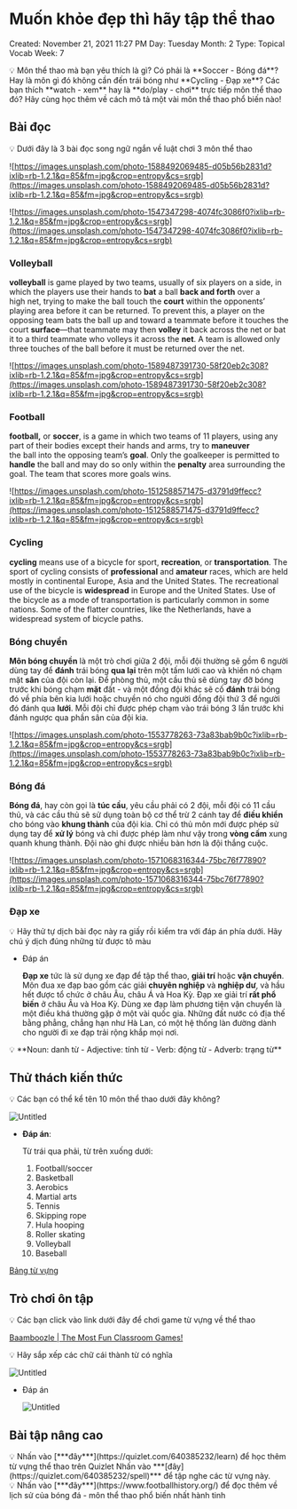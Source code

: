 # Muốn khỏe đẹp thì hãy tập thể thao

Created: November 21, 2021 11:27 PM
Day: Tuesday
Month: 2
Type: Topical Vocab
Week: 7

<aside>
💡 Môn thể thao mà bạn yêu thích là gì? Có phải là **Soccer - Bóng đá**? Hay là môn gì đó không cần đến trái bóng như **Cycling - Đạp xe**? Các bạn thích **watch - xem** hay là **do/play - chơi** trực tiếp môn thể thao đó? Hãy cùng học thêm về cách mô tả một vài môn thể thao phổ biến nào!

</aside>

## Bài đọc

<aside>
💡 Dưới đây là 3 bài đọc song ngữ ngắn về luật chơi 3 môn thể thao

</aside>

![https://images.unsplash.com/photo-1588492069485-d05b56b2831d?ixlib=rb-1.2.1&q=85&fm=jpg&crop=entropy&cs=srgb](https://images.unsplash.com/photo-1588492069485-d05b56b2831d?ixlib=rb-1.2.1&q=85&fm=jpg&crop=entropy&cs=srgb)

![https://images.unsplash.com/photo-1547347298-4074fc3086f0?ixlib=rb-1.2.1&q=85&fm=jpg&crop=entropy&cs=srgb](https://images.unsplash.com/photo-1547347298-4074fc3086f0?ixlib=rb-1.2.1&q=85&fm=jpg&crop=entropy&cs=srgb)

### Volleyball

**volleyball** is game played by two teams, usually of six players on a side, in which the players use their hands to **bat** a ball **back and forth** over a high net, trying to make the ball touch the **court** within the opponents’ playing area before it can be returned. To prevent this, a player on the opposing team bats the ball up and toward a teammate before it touches the court **surface**—that teammate may then **volley** it back across the net or bat it to a third teammate who volleys it across the **net**. A team is allowed only three touches of the ball before it must be returned over the net.

![https://images.unsplash.com/photo-1589487391730-58f20eb2c308?ixlib=rb-1.2.1&q=85&fm=jpg&crop=entropy&cs=srgb](https://images.unsplash.com/photo-1589487391730-58f20eb2c308?ixlib=rb-1.2.1&q=85&fm=jpg&crop=entropy&cs=srgb)

### Football

**football,** or **soccer**, is a game in which two teams of 11 players, using any part of their bodies except their hands and arms, try to **maneuver** the ball into the opposing team’s **goal**. Only the goalkeeper is permitted to **handle** the ball and may do so only within the **penalty** area surrounding the goal. The team that scores more goals wins.

![https://images.unsplash.com/photo-1512588571475-d3791d9ffecc?ixlib=rb-1.2.1&q=85&fm=jpg&crop=entropy&cs=srgb](https://images.unsplash.com/photo-1512588571475-d3791d9ffecc?ixlib=rb-1.2.1&q=85&fm=jpg&crop=entropy&cs=srgb)

### Cycling

**cycling** means use of a bicycle for sport, **recreation**, or **transportation**. The sport of cycling consists of **professional** and **amateur** races, which are held mostly in continental Europe, Asia and the United States. The recreational use of the bicycle is **widespread** in Europe and the United States. Use of the bicycle as a mode of transportation is particularly common in some nations. Some of the flatter countries, like the Netherlands, have a widespread system of bicycle paths.

### Bóng chuyền

**Môn bóng chuyền** là một trò chơi giữa 2 đội, mỗi đội thường sẽ gồm 6 người dùng tay để **đánh** trái bóng **qua lại** trên một tấm lưới cao và khiến nó chạm mặt **sân** của đội còn lại. Để phòng thủ, một cầu thủ sẽ dùng tay đỡ bóng trước khi bóng chạm **mặt** đất - và một đồng đội khác sẽ cố **đánh** trái bóng đó về phía bên kia lưới hoặc chuyền nó cho người đồng đội thứ 3 để người đó đánh qua **lưới**. Mỗi đội chỉ được phép chạm vào trái bóng 3 lần trước khi đánh ngược qua phần sân của đội kia.

![https://images.unsplash.com/photo-1553778263-73a83bab9b0c?ixlib=rb-1.2.1&q=85&fm=jpg&crop=entropy&cs=srgb](https://images.unsplash.com/photo-1553778263-73a83bab9b0c?ixlib=rb-1.2.1&q=85&fm=jpg&crop=entropy&cs=srgb)

### Bóng đá

**Bóng đá**, hay còn gọi là **túc cầu**, yêu cầu phải có 2 đội, mỗi đội có 11 cầu thủ, và các cầu thủ sẽ sử dụng toàn bộ cơ thể trừ 2 cánh tay để **điều khiển** cho bóng vào **khung thành** của đội kia. Chỉ có thủ môn mới được phép sử dụng tay để **xử lý** bóng và chỉ được phép làm như vậy trong **vòng cấm** xung quanh khung thành. Đội nào ghi được nhiều bàn hơn là đội thắng cuộc.

![https://images.unsplash.com/photo-1571068316344-75bc76f77890?ixlib=rb-1.2.1&q=85&fm=jpg&crop=entropy&cs=srgb](https://images.unsplash.com/photo-1571068316344-75bc76f77890?ixlib=rb-1.2.1&q=85&fm=jpg&crop=entropy&cs=srgb)

### Đạp xe

<aside>
💡 Hãy thử tự dịch bài đọc này ra giấy rồi kiểm tra với đáp án phía dưới. Hãy chú ý dịch đúng những từ được tô màu

</aside>

- Đáp án
    
    **Đạp xe** tức là sử dụng xe đạp để tập thể thao, **giải trí** hoặc **vận chuyển**. Môn đua xe đạp bao gồm các giải **chuyên nghiệp** và **nghiệp dư**, và hầu hết được tổ chức ở châu Âu, châu Á và Hoa Kỳ. Đạp xe giải trí **rất phổ biến** ở châu Âu và Hoa Kỳ. Dùng xe đạp làm phương tiện vận chuyển là một điều khá thường gặp ở một vài quốc gia. Những đất nước có địa thế bằng phẳng, chẳng hạn như Hà Lan, có một hệ thống làn đường dành cho người đi xe đạp trải rộng khắp mọi nơi.
    

<aside>
💡 **Noun: danh từ - Adjective: tính từ - Verb: động từ - Adverb: trạng từ**

</aside>

## Thử thách kiến thức

<aside>
💡 Các bạn có thể kể tên 10 môn thể thao dưới đây không?

</aside>

![Untitled](Muo%CC%82%CC%81n%20kho%CC%89e%20%C4%91e%CC%A3p%20thi%CC%80%20ha%CC%83y%20ta%CC%A3%CC%82p%20the%CC%82%CC%89%20thao%20da10268339ce441380ce695521246140/Untitled.png)

- **Đáp án**:
    
    Từ trái qua phải, từ trên xuống dưới:
    
    1. Football/soccer 
    2. Basketball
    3. Aerobics
    4. Martial arts
    5. Tennis
    6. Skipping rope
    7. Hula hooping
    8. Roller skating
    9. Volleyball
    10. Baseball

[Bảng từ vựng](Muo%CC%82%CC%81n%20kho%CC%89e%20%C4%91e%CC%A3p%20thi%CC%80%20ha%CC%83y%20ta%CC%A3%CC%82p%20the%CC%82%CC%89%20thao%20da10268339ce441380ce695521246140/Ba%CC%89ng%20tu%CC%9B%CC%80%20vu%CC%9B%CC%A3ng%20dfaf1dc3bb20484aab1182435aae898f.csv)

## Trò chơi ôn tập

<aside>
💡 Các bạn click vào link dưới đây để chơi game từ vựng về thể thao

</aside>

[Baamboozle | The Most Fun Classroom Games!](https://www.baamboozle.com/quiz/59012/1)

<aside>
💡 Hãy sắp xếp các chữ cái thành từ có nghĩa

</aside>

![Untitled](Muo%CC%82%CC%81n%20kho%CC%89e%20%C4%91e%CC%A3p%20thi%CC%80%20ha%CC%83y%20ta%CC%A3%CC%82p%20the%CC%82%CC%89%20thao%20da10268339ce441380ce695521246140/Untitled%201.png)

- Đáp án
    
    ![Untitled](Muo%CC%82%CC%81n%20kho%CC%89e%20%C4%91e%CC%A3p%20thi%CC%80%20ha%CC%83y%20ta%CC%A3%CC%82p%20the%CC%82%CC%89%20thao%20da10268339ce441380ce695521246140/Untitled%202.png)
    

## Bài tập nâng cao

<aside>
💡 Nhấn vào [***đây***](https://quizlet.com/640385232/learn) để học thêm từ vựng thể thao trên Quizlet
Nhấn vào ***[đây](https://quizlet.com/640385232/spell)*** để tập nghe các từ vựng này.

</aside>

<aside>
💡 Nhấn vào [***đây***](https://www.footballhistory.org/) để đọc thêm về lịch sử của bóng đá - môn thể thao phổ biến nhất hành tinh

</aside>